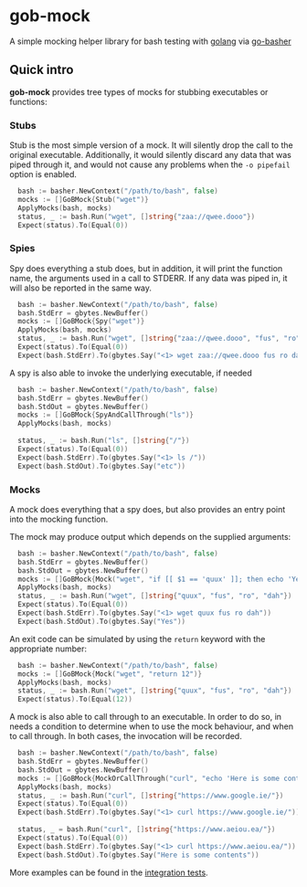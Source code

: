 # gob-mock
A simple mocking helper library for bash testing with [golang](https://golang.org/) via [go-basher](https://github.com/progrium/go-basher/)

## Quick intro

**gob-mock** provides tree types of mocks for stubbing executables or functions:

### Stubs
Stub is the most simple version of a mock. It will silently drop the call to the original executable. Additionally, it would silently discard any data that was piped through it, and would not cause any problems when the `-o pipefail` option is enabled.

```go
  bash := basher.NewContext("/path/to/bash", false)
  mocks := []GoBMock{Stub("wget")}
  ApplyMocks(bash, mocks)
  status, _ := bash.Run("wget", []string{"zaa://qwee.dooo"})
  Expect(status).To(Equal(0))
```

### Spies
Spy does everything a stub does, but in addition, it will print the function name, the arguments used in a call to STDERR. If any data was piped in, it will also be reported in the same way.

```go
  bash := basher.NewContext("/path/to/bash", false)
  bash.StdErr = gbytes.NewBuffer()
  mocks := []GoBMock{Spy("wget")}
  ApplyMocks(bash, mocks)
  status, _ := bash.Run("wget", []string{"zaa://qwee.dooo", "fus", "ro", "dah"})
  Expect(status).To(Equal(0))
  Expect(bash.StdErr).To(gbytes.Say("<1> wget zaa://qwee.dooo fus ro dah"))
```

A spy is also able to invoke the underlying executable, if needed
```go
  bash := basher.NewContext("/path/to/bash", false)
  bash.StdErr = gbytes.NewBuffer()
  bash.StdOut = gbytes.NewBuffer()
  mocks := []GoBMock{SpyAndCallThrough("ls")}
  ApplyMocks(bash, mocks)
  
  status, _ := bash.Run("ls", []string{"/"})
  Expect(status).To(Equal(0))
  Expect(bash.StdErr).To(gbytes.Say("<1> ls /"))
  Expect(bash.StdOut).To(gbytes.Say("etc"))
```

### Mocks
A mock does everything that a spy does, but also provides an entry point into the mocking function. 

The mock may produce output which depends on the supplied arguments:
```go
  bash := basher.NewContext("/path/to/bash", false)
  bash.StdErr = gbytes.NewBuffer()
  bash.StdOut = gbytes.NewBuffer()
  mocks := []GoBMock{Mock("wget", "if [[ $1 == 'quux' ]]; then echo 'Yes'; else echo 'No'; fi")}
  ApplyMocks(bash, mocks)
  status, _ := bash.Run("wget", []string{"quux", "fus", "ro", "dah"})
  Expect(status).To(Equal(0))
  Expect(bash.StdErr).To(gbytes.Say("<1> wget quux fus ro dah"))
  Expect(bash.StdOut).To(gbytes.Say("Yes"))
```

An exit code can be simulated by using the `return` keyword with the appropriate number:

```go
  bash := basher.NewContext("/path/to/bash", false)
  mocks := []GoBMock{Mock("wget", "return 12")}
  ApplyMocks(bash, mocks)
  status, _ := bash.Run("wget", []string{"quux", "fus", "ro", "dah"})
  Expect(status).To(Equal(12))
```

A mock is also able to call through to an executable. In order to do so, in needs a condition
to determine when to use the mock behaviour, and when to call through. In both cases, the invocation
will be recorded.
```go
  bash := basher.NewContext("/path/to/bash", false)
  bash.StdErr = gbytes.NewBuffer()
  bash.StdOut = gbytes.NewBuffer()
  mocks := []GoBMock{MockOrCallThrough("curl", "echo 'Here is some contents'", `[[ "$1" =~ "google" ]]`)}
  ApplyMocks(bash, mocks)
  status, _ := bash.Run("curl", []string{"https://www.google.ie/"})
  Expect(status).To(Equal(0))
  Expect(bash.StdErr).To(gbytes.Say("<1> curl https://www.google.ie/"))
  
  status, _ = bash.Run("curl", []string{"https://www.aeiou.ea/"})
  Expect(status).To(Equal(0))
  Expect(bash.StdErr).To(gbytes.Say("<1> curl https://www.aeiou.ea/"))
  Expect(bash.StdOut).To(gbytes.Say("Here is some contents"))
```

More examples can be found in the [integration tests](./gob_test.go).

